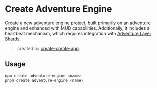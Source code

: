 # Create Adventure Engine

Create a new adventure engine project, built primarily on an adventure engine and enhanced with MUD capabilities. Additionally, it includes a heartbeat mechanism, which requires integration with [Adventure Layer Shards](https://github.com/AdventureGoldDao/adventure-layer-shards/).

> created by [create-create-app](https://github.com/uetchy/create-create-app).

## Usage

```bash
npm create adventure-engine <name>
pnpm create adventure-engine <name>
```
